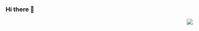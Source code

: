 ### Hi there 👋

<img align="right" src="https://github-readme-stats.vercel.app/api?username=NAXG" />


